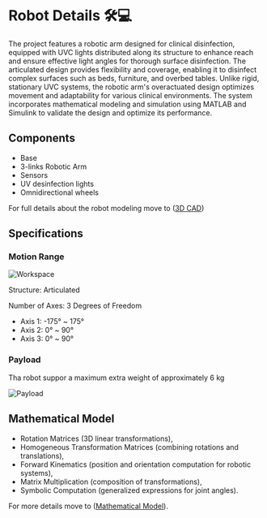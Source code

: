 # Robot Details 🛠️💻
The project features a robotic arm designed for clinical disinfection, equipped with UVC lights distributed along its structure to enhance reach and ensure effective light angles for thorough surface disinfection. The articulated design provides flexibility and coverage, enabling it to disinfect complex surfaces such as beds, furniture, and overbed tables. Unlike rigid, stationary UVC systems, the robotic arm's overactuated design optimizes movement and adaptability for various clinical environments. The system incorporates mathematical modeling and simulation using MATLAB and Simulink to validate the design and optimize its performance.
## Components 
- Base
- 3-links Robotic Arm
- Sensors
- UV desinfection lights
- Omnidirectional wheels
  
For full details about the robot modeling move to ([3D CAD](3D%20Model))

## Specifications
### Motion Range
![Workspace](https://github.com/user-attachments/assets/a8588d32-cc9e-43bf-b552-9e29250ee9b9)

Structure: Articulated

Number of Axes: 3 Degrees of Freedom
- Axis 1: -175° ~ 175°
- Axis 2: 0° ~ 90°
- Axis 3: 0° ~ 90°
  
### Payload
Tha robot suppor a maximum extra weight of approximately 6 kg

![Payload](https://github.com/user-attachments/assets/8e4f201a-4c2c-4e3c-8453-f5728a3d753b)

## Mathematical Model
- Rotation Matrices (3D linear transformations),
- Homogeneous Transformation Matrices (combining rotations and translations),
- Forward Kinematics (position and orientation computation for robotic systems),
- Matrix Multiplication (composition of transformations),
- Symbolic Computation (generalized expressions for joint angles).

For more details move to ([Mathematical Model](Mathematical%20Model)).
